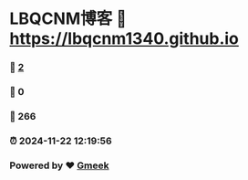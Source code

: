 # LBQCNM博客 :link: https://lbqcnm1340.github.io 
### :page_facing_up: [2](https://lbqcnm1340.github.io/tag.html) 
### :speech_balloon: 0 
### :hibiscus: 266 
### :alarm_clock: 2024-11-22 12:19:56 
### Powered by :heart: [Gmeek](https://github.com/Meekdai/Gmeek)
